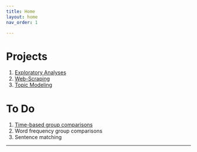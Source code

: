 ```yaml
---
title: Home
layout: home
nav_order: 1

---
```


# Projects
1. [Exploratory Analyses](/_site/assets/2-Exploratory.md)
2. [Web-Scraping](/_site/assets/3-WebScraping.md)
3. [Topic Modeling](/_site/assets/4-TopicModeling.md)

# To Do
1. [Time-based group comparisons](/_site/assets/5-TimeComp.md)
2. Word frequency group comparisons
3. Sentence matching



----


